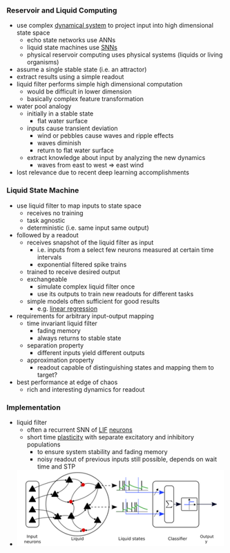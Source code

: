 ### Reservoir and Liquid Computing
+ use complex [dynamical system](../Brain%20Models/Dynamical%20Systems.md) to project input into high dimensional state space
	+ echo state networks use ANNs
	+ liquid state machines use [SNNs](Spiking%20Neural%20Networks.md) 
	+ physical reservoir computing uses physical systems (liquids or living organisms)
+ assume a single stable state (i.e. an attractor)
+ extract results using a simple readout 
+ liquid filter performs simple high dimensional computation
	+ would be difficult in lower dimension
	+ basically complex feature transformation
+ water pool analogy
	+ initially in a stable state
		+ flat water surface 
	+ inputs cause transient deviation
		+ wind or pebbles cause waves and ripple effects
		+ waves diminish
		+ return to flat water surface
	+ extract knowledge about input by analyzing the new dynamics
		+ waves from east to west $\Rightarrow$ east wind
+ lost relevance due to recent deep learning accomplishments
### Liquid State Machine
+ use liquid filter to map inputs to state space
	+ receives no training
	+ task agnostic
	+ deterministic (i.e. same input same output)
+ followed by a readout
	+ receives snapshot of the liquid filter as input
		+ i.e. inputs from a select few neurons measured at certain time intervals
		+ exponential filtered spike trains
	+ trained to receive desired output
	+ exchangeable
		+ simulate complex liquid filter once
		+ use its outputs to train new readouts for different tasks
	+ simple models often sufficient for good results
		+ e.g. [linear regression](../../../Mathematik/Statistik/Regression/Lineare%20Regression.md)
+ requirements for arbitrary input-output mapping
	+ time invariant liquid filter
		+ fading memory
		+ always returns to stable state
	+ separation property
		+ different inputs yield different outputs
	+ approximation property
		+ readout capable of distinguishing states and mapping them to target?
+ best performance at edge of chaos
	+ rich and interesting dynamics for readout
### Implementation
+ liquid filter
	+ often a recurrent SNN of [LIF](../Brain%20Models/Leaky%20Integrate-And-Fire%20Model.md) [neurons](../Neurons/Neurons.md)
	+ short time [plasticity](../Plasticity/Plasticity.md) with separate excitatory and inhibitory populations
		+ to ensure system stability and fading memory
		+ noisy readout of previous inputs still possible, depends on wait time and STP
+ ![](../../../z_images/Pasted%20image%2020250618092449.png)